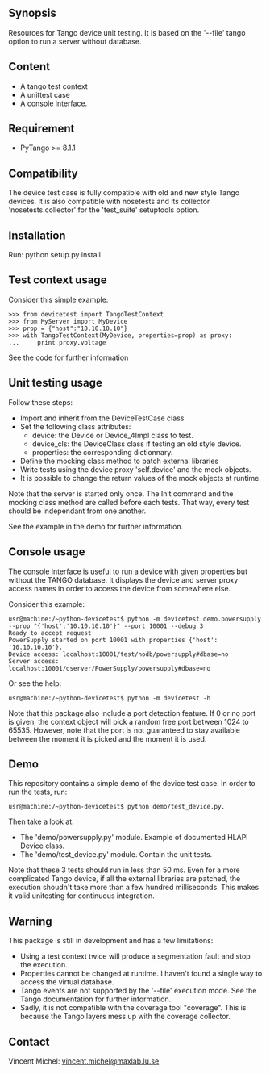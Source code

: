 ## Synopsis

Resources for Tango device unit testing.
It is based on the '--file' tango option to run a server without database.

## Content

- A tango test context
- A unittest case
- A console interface.

## Requirement

- PyTango >= 8.1.1

## Compatibility

The device test case is fully compatible with old and new style Tango devices.
It is also compatible with nosetests and its collector 'nosetests.collector'
for the 'test_suite' setuptools option.

## Installation

Run: python setup.py install

## Test context usage

Consider this simple example:

    >>> from devicetest import TangoTestContext
    >>> from MyServer import MyDevice
    >>> prop = {"host":"10.10.10.10"}
    >>> with TangoTestContext(MyDevice, properties=prop) as proxy:
    ...     print proxy.voltage

See the code for further information

## Unit testing usage

Follow these steps:

- Import and inherit from the DeviceTestCase class
- Set the following class attributes:
   - device: the Device or Device_4Impl class to test.
   - device_cls: the DeviceClass class if testing an old style device.
   - properties: the corresponding dictionnary.
- Define the mocking class method to patch external libraries
- Write tests using the device proxy 'self.device' and the mock objects.
- It is possible to change the return values of the mock objects at runtime. 

Note that the server is started only once. The Init command and the mocking 
class method are called before each tests. That way, every test should be 
independant from one another.

See the example in the demo for further information. 

## Console usage

The console interface is useful to run a device with given properties but
without the TANGO database. It displays the device and server proxy access
names in order to access the device from somewhere else.

Consider this example:

    usr@machine:/~python-devicetest$ python -m devicetest demo.powersupply 
    --prop "{'host':'10.10.10.10'}" --port 10001 --debug 3
    Ready to accept request
    PowerSupply started on port 10001 with properties {'host': '10.10.10.10'}.
    Device access: localhost:10001/test/nodb/powersupply#dbase=no
    Server access: localhost:10001/dserver/PowerSupply/powersupply#dbase=no

Or see the help:

    usr@machine:/~python-devicetest$ python -m devicetest -h

Note that this package also include a port detection feature.
If 0 or no port is given, the context object will pick a random free port 
between 1024 to 65535. However, note that the port is not guaranteed to stay
available between the moment it is picked and the moment it is used.

## Demo

This repository contains a simple demo of the device test case.
In order to run the tests, run: 

    usr@machine:/~python-devicetest$ python demo/test_device.py.

Then take a look at:

- The 'demo/powersupply.py' module. Example of documented HLAPI Device class. 
- The 'demo/test_device.py' module. Contain the unit tests.

Note that these 3 tests should run in less than 50 ms. 
Even for a more complicated Tango device, if all the external libraries are 
patched, the execution shoudn't take more than a few hundred milliseconds.
This makes it valid unitesting for continuous integration.

## Warning

This package is still in development and has a few limitations:

- Using a test context twice will produce a segmentation fault 
  and stop the execution.
- Properties cannot be changed at runtime. 
  I haven't found a single way to access the virtual database.
- Tango events are not supported by the '--file' execution mode.
  See the Tango documentation for further information.
- Sadly, it is not compatible with the coverage tool "coverage". 
  This is because the Tango layers mess up with the coverage collector.

## Contact

Vincent Michel: vincent.michel@maxlab.lu.se
